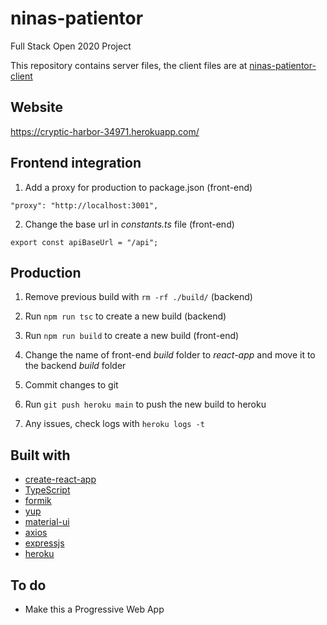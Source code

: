 # ninas-patientor

Full Stack Open 2020 Project

This repository contains server files, the client files are at [ninas-patientor-client](https://github.com/NinaKWelch/ninas-patientor-client)

## Website

https://cryptic-harbor-34971.herokuapp.com/

## Frontend integration

1. Add a proxy for production to package.json (front-end)

```
"proxy": "http://localhost:3001",
```

2. Change the base url in _constants.ts_ file (front-end)

```
export const apiBaseUrl = "/api";
```

## Production

1. Remove previous build with `rm -rf ./build/` (backend)

2. Run `npm run tsc` to create a new build (backend)

3. Run `npm run build` to create a new build (front-end)

4. Change the name of front-end _build_ folder to _react-app_ and move it to the backend _build_ folder 

5. Commit changes to git

6. Run `git push heroku main` to push the new build to heroku

4. Any issues, check logs with `heroku logs -t`

## Built with

* [create-react-app](https://github.com/facebook/create-react-app)
* [TypeScript](https://github.com/microsoft/TypeScript)
* [formik](https://github.com/jaredpalmer/formik)
* [yup](https://github.com/jquense/yup)
* [material-ui](https://github.com/mui/material-ui)
* [axios](https://github.com/axios/axios)
* [expressjs](https://github.com/expressjs)
* [heroku](https://github.com/heroku)

## To do
* Make this a Progressive Web App



